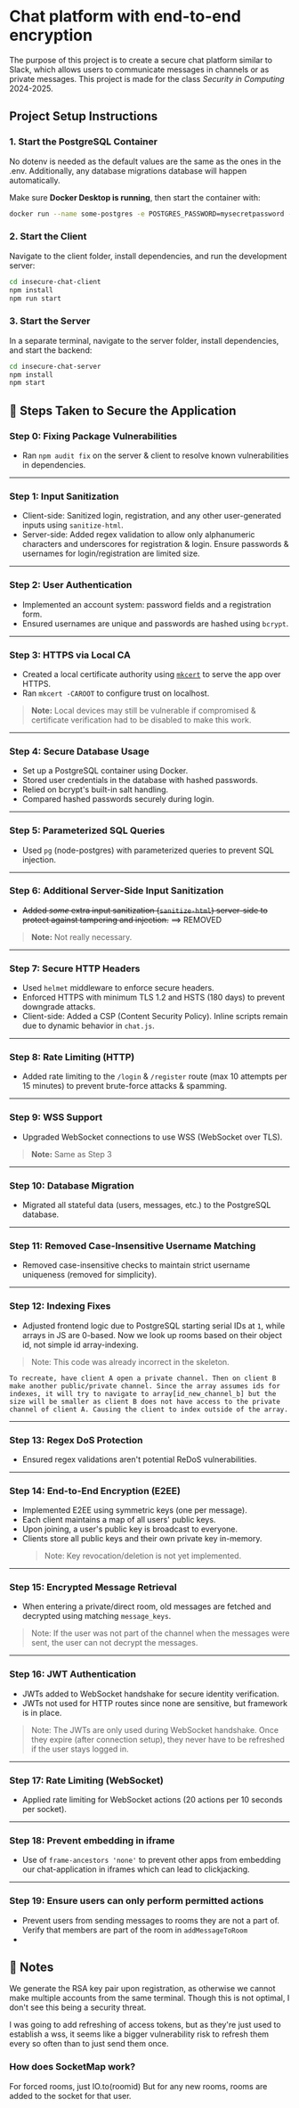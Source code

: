# Chat platform with end-to-end encryption

The purpose of this project is to create a secure chat platform similar to Slack, which allows users to communicate messages in channels or as private messages.
This project is made for the class _Security in Computing_ 2024-2025.

## Project Setup Instructions

### 1. Start the PostgreSQL Container

No dotenv is needed as the default values are the same as the ones in the .env. Additionally, any database migrations database will happen automatically.

Make sure **Docker Desktop is running**, then start the container with:

```bash
docker run --name some-postgres -e POSTGRES_PASSWORD=mysecretpassword -p 5431:5432 -d postgres
```

### 2. Start the Client

Navigate to the client folder, install dependencies, and run the development server:

```bash
cd insecure-chat-client
npm install
npm run start
```

### 3. Start the Server

In a separate terminal, navigate to the server folder, install dependencies, and start the backend:

```bash
cd insecure-chat-server
npm install
npm start
```

## 🔐 Steps Taken to Secure the Application

### Step 0: Fixing Package Vulnerabilities

- Ran `npm audit fix` on the server & client to resolve known vulnerabilities in dependencies.

---

### Step 1: Input Sanitization

- Client-side: Sanitized login, registration, and any other user-generated inputs using `sanitize-html`.
- Server-side: Added regex validation to allow only alphanumeric characters and underscores for registration & login. Ensure passwords & usernames for login/registration are limited size.

---

### Step 2: User Authentication

- Implemented an account system: password fields and a registration form.
- Ensured usernames are unique and passwords are hashed using `bcrypt`.

---

### Step 3: HTTPS via Local CA

- Created a local certificate authority using [`mkcert`](https://github.com/FiloSottile/mkcert) to serve the app over HTTPS.
- Ran `mkcert -CAROOT` to configure trust on localhost.

> **Note:** Local devices may still be vulnerable if compromised & certificate verification had to be disabled to make this work.

---

### Step 4: Secure Database Usage

- Set up a PostgreSQL container using Docker.
- Stored user credentials in the database with hashed passwords.
- Relied on bcrypt's built-in salt handling.
- Compared hashed passwords securely during login.

---

### Step 5: Parameterized SQL Queries

- Used `pg` (node-postgres) with parameterized queries to prevent SQL injection.

---

### Step 6: Additional Server-Side Input Sanitization

- ~~Added _some_ extra input sanitization (`sanitize-html`) server-side to protect against tampering and injection.~~ ==> REMOVED

> **Note:** Not really necessary.

---

### Step 7: Secure HTTP Headers

- Used `helmet` middleware to enforce secure headers.
- Enforced HTTPS with minimum TLS 1.2 and HSTS (180 days) to prevent downgrade attacks.
- Client-side: Added a CSP (Content Security Policy). Inline scripts remain due to dynamic behavior in `chat.js`.

---

### Step 8: Rate Limiting (HTTP)

- Added rate limiting to the `/login` & `/register` route (max 10 attempts per 15 minutes) to prevent brute-force attacks & spamming.

---

### Step 9: WSS Support

- Upgraded WebSocket connections to use WSS (WebSocket over TLS).

> **Note:** Same as Step 3

---

### Step 10: Database Migration

- Migrated all stateful data (users, messages, etc.) to the PostgreSQL database.

---

### Step 11: Removed Case-Insensitive Username Matching

- Removed case-insensitive checks to maintain strict username uniqueness (removed for simplicity).

---

### Step 12: Indexing Fixes

- Adjusted frontend logic due to PostgreSQL starting serial IDs at `1`, while arrays in JS are 0-based. Now we look up rooms based on their object id, not simple id array-indexing.

> Note: This code was already incorrect in the skeleton.

```text
To recreate, have client A open a private channel. Then on client B make another public/private channel. Since the array assumes ids for indexes, it will try to navigate to array[id_new_channel_b] but the size will be smaller as client B does not have access to the private channel of client A. Causing the client to index outside of the array.
```

---

### Step 13: Regex DoS Protection

- Ensured regex validations aren't potential ReDoS vulnerabilities.

---

### Step 14: End-to-End Encryption (E2EE)

- Implemented E2EE using symmetric keys (one per message).
- Each client maintains a map of all users' public keys.
- Upon joining, a user's public key is broadcast to everyone.
- Clients store all public keys and their own private key in-memory.
  > Note: Key revocation/deletion is not yet implemented.

---

### Step 15: Encrypted Message Retrieval

- When entering a private/direct room, old messages are fetched and decrypted using matching `message_keys`.

> Note: If the user was not part of the channel when the messages were sent, the user can not decrypt the messages.

---

### Step 16: JWT Authentication

- JWTs added to WebSocket handshake for secure identity verification.
- JWTs not used for HTTP routes since none are sensitive, but framework is in place.

> Note: The JWTs are only used during WebSocket handshake. Once they expire (after connection setup), they never have to be refreshed if the user stays logged in.

---

### Step 17: Rate Limiting (WebSocket)

- Applied rate limiting for WebSocket actions (20 actions per 10 seconds per socket).

---

### Step 18: Prevent embedding in iframe

- Use of `frame-ancestors 'none'` to prevent other apps from embedding our chat-application in iframes which can lead to clickjacking.

---

### Step 19: Ensure users can only perform permitted actions

- Prevent users from sending messages to rooms they are not a part of. Verify that members are part of the room in `addMessageToRoom`
-

## 📓 Notes

We generate the RSA key pair upon registration, as otherwise we cannot make multiple accounts from the same terminal. Though this is not optimal, I don't see this being a security threat.

I was going to add refreshing of access tokens, but as they're just used to establish a wss, it seems like a bigger vulnerability risk to refresh them every so often than to just send them once.

### How does SocketMap work?

For forced rooms, just IO.to(roomid)
But for any new rooms, rooms are added to the socket for that user.
